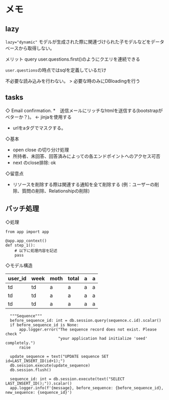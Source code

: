# メモ

## lazy

`lazy="dynamic"`
モデルが生成された際に関連づけられた子モデルなどをデータベースから取得しない。

メリット
query user.questions.first()のようにクエリを連続できる

`user.questions`の時点ではsqlを定義しているだけ

不必要な読み込みを行わない。 > 必要な時のみにDBloadingを行う

## tasks

◇ Email confirmation.
*　送信メールにリッチなhtmlを送信する(bootstrapがベターか？)。 ← jinjaを使用する
* urlをaタグでマスクする。

◇基本

* open close の切り分け処理
* 所持者、未回答、回答済みによっての各エンドポイントへのアクセス可否
* next のclose排除: ok

◇留意点

* リソースを削除する際は関連する通知を全て削除する
  (例：ユーザーの削除、質問の削除、Relationshipの削除)

## バッチ処理

◇処理

```text
from app import app

@app.app_context()
def step_1():
    # 以下に処理内容を記述
    pass
```

◇モデル構造

|user_id|week|moth|total|a|a|
|---|---|---|---|---|---|
|td|td|a|a|a|a|
|td|td|a|a|a|a|
|td|td|a|a|a|a|

```text
  """Sequence"""
  before_sequence_id: int = db.session.query(sequence.c.id).scalar()
  if before_sequence_id is None:
      app.logger.error("The sequence record does not exist. Please check "
                       "your application had initialize 'seed' completely.")
      raise

  update_sequence = text("UPDATE sequence SET id=LAST_INSERT_ID(id+1);")
  db.session.execute(update_sequence)
  db.session.flush()

  sequence_id: int = db.session.execute(text("SELECT LAST_INSERT_ID();")).scalar()
  app.logger.info(f'{message}, before_sequence: {before_sequence_id}, new_sequence: {sequence_id}')
```



